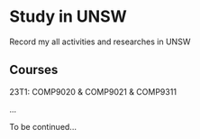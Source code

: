# Study in UNSW

Record my all activities and researches in UNSW

## Courses

23T1: COMP9020 & COMP9021 & COMP9311

...

To be continued...
